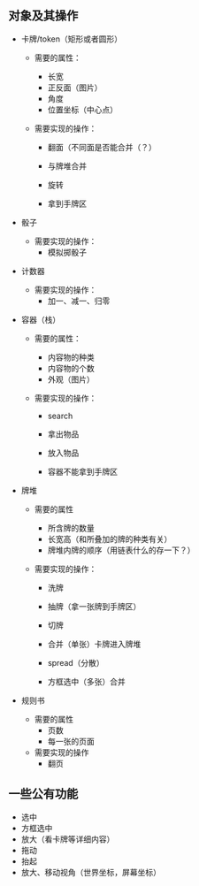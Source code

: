 ## 对象及其操作

- 卡牌/token（矩形或者圆形）

  - 需要的属性：

    - 长宽
    - 正反面（图片）
    - 角度
    - 位置坐标（中心点）

  - 需要实现的操作：

    - 翻面（不同面是否能合并（？）

    - 与牌堆合并

    - 旋转

    - 拿到手牌区

- 骰子

  - 需要实现的操作：
    - 模拟掷骰子

- 计数器

  - 需要实现的操作：
    - 加一、减一、归零

- 容器（栈）

  - 需要的属性：
    - 内容物的种类
    - 内容物的个数
    - 外观（图片）

  - 需要实现的操作：

    - search

    - 拿出物品

    - 放入物品

    - 容器不能拿到手牌区

- 牌堆

  - 需要的属性
    - 所含牌的数量
    - 长宽高（和所叠加的牌的种类有关）
    - 牌堆内牌的顺序（用链表什么的存一下？）

  - 需要实现的操作：

    - 洗牌

    - 抽牌（拿一张牌到手牌区）

    - 切牌

    - 合并（单张）卡牌进入牌堆

    - spread（分散）

    - 方框选中（多张）合并

- 规则书

  - 需要的属性
    - 页数
    - 每一张的页面
  - 需要实现的操作
    - 翻页



## 一些公有功能

- 选中
- 方框选中
- 放大（看卡牌等详细内容）
- 拖动
- 抬起
- 放大、移动视角（世界坐标，屏幕坐标）


